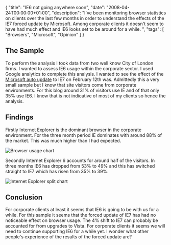 {
  "title": "IE6 not going anywhere soon",
  "date": "2008-04-24T00:00:00+01:00",
  "description": "I've been monitoring browser statistics on clients over the last few months in order to understand the effects of the IE7 forced update by Microsoft. Among corporate clients it doesn't seem to have had much effect and IE6 looks set to be around for a while.  ",
  "tags": [
    "Browsers",
    "Microsoft",
    "Opinion"
  ]
}

## The Sample

To perform the analysis I took data from two well know City of London firms. I wanted to assess IE6 usage within the corporate sector. I used Google analytics to complete this analysis. I wanted to see the effect of the [Microsoft auto update][1] to IE7 on February 12th was. Admittedly this a very small sample but I know that site visitors come from corporate environments. For this blog around 31% of visitors use IE and of that only 35% use IE6. I know that is not indicative of most of my clients so hence the analysis. 

## Findings

Firstly Internet Explorer is the dominant browser in the corporate environment. For the three month period IE dominates with around 88% of the market. This was much higher than I had expected.

![Browser usage chart][2] 

Secondly Internet Explorer 6 accounts for around half of the visitors. In three months IE6 has dropped from 53% to 49% and this has switched straight to IE7 which has risen from 35% to 39%.

![Internet Explorer split chart][3] 

## Conclusion

For corporate clients at least it seems that IE6 is going to be with us for a while. For this sample it seems that the forced update of IE7 has had no noticeable effect on browser usage. The 4% shift to IE7 can probably be accounted for from upgrades to Vista. For corporate clients it seems we will need to continue supporting IE6 for a while yet. I wonder what other people's experience of the results of the forced update are?

 [1]: http://support.microsoft.com/default.aspx/kb/946202
 [2]: https://shapeshed.com/images/articles/browser_usage.jpg
 [3]: https://shapeshed.com/images/articles/ie_split.jpg
